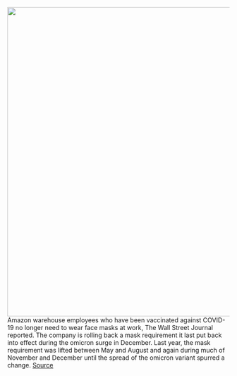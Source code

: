 <img src='https://cdn.vox-cdn.com/thumbor/j_M4qmZBdvA2sKW1dngqrJdevLk=/0x0:2040x1360/1200x800/filters:focal(857x517:1183x843)/cdn.vox-cdn.com/uploads/chorus_image/image/70500309/acastro_180329_1777_amazon_0002.0.jpg' width='700px' /><br/>
Amazon warehouse employees who have been vaccinated against COVID-19 no longer need to wear face masks at work, The Wall Street Journal reported. The company is rolling back a mask requirement it last put back into effect during the omicron surge in December. Last year, the mask requirement was lifted between May and August and again during much of November and December until the spread of the omicron variant spurred a change.
<a href='https://www.theverge.com/2022/2/11/22929717/amazon-covid-19-mask-vaccination-warehouse-policies-employees'> Source <a/>